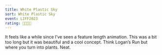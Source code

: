 ```yaml
---
title: White Plastic Sky
sort: White Plastic Sky
event: LIFF2023
rating: 🌳🌳🌳🌳
---
```

It feels like a while since I’ve seen a feature length animation. This was a bit too long but it was beautiful and a cool concept. Think Logan’s Run but where you turn into plants. Neat.

